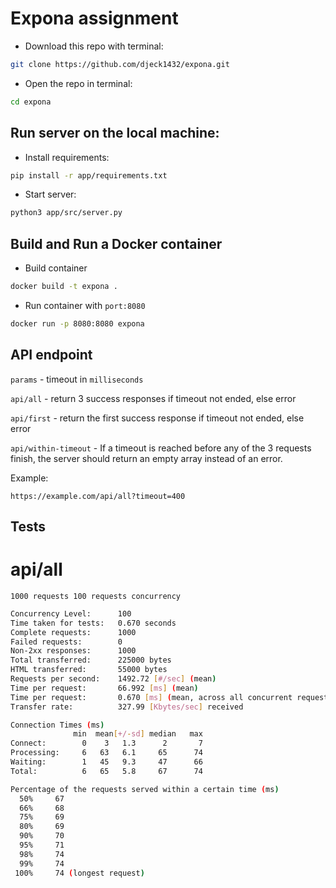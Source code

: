 # Expona assignment


- Download this repo with terminal:
```bash
git clone https://github.com/djeck1432/expona.git
```

- Open the repo in terminal:
```bash
cd expona
```

## Run server on the local machine:

- Install requirements:
```bash
pip install -r app/requirements.txt
```
- Start server:
```bash
python3 app/src/server.py
```


## Build and Run a Docker container

- Build container
```bash
docker build -t expona .
```

- Run container with `port:8080`
```bash
docker run -p 8080:8080 expona
```

## API endpoint

`params` - timeout in `milliseconds`

`api/all` - return 3 success responses if timeout not ended, else error

`api/first` - return the first success response if timeout not ended, else error

`api/within-timeout` - If a timeout is reached before any of the 3 requests finish, the server should return an empty array instead of an error.  


Example: 
```url
https://example.com/api/all?timeout=400
```


## Tests

# api/all
`1000 requests 100 requests concurrency`

```bash
Concurrency Level:      100
Time taken for tests:   0.670 seconds
Complete requests:      1000
Failed requests:        0
Non-2xx responses:      1000
Total transferred:      225000 bytes
HTML transferred:       55000 bytes
Requests per second:    1492.72 [#/sec] (mean)
Time per request:       66.992 [ms] (mean)
Time per request:       0.670 [ms] (mean, across all concurrent requests)
Transfer rate:          327.99 [Kbytes/sec] received

Connection Times (ms)
              min  mean[+/-sd] median   max
Connect:        0    3   1.3      2       7
Processing:     6   63   6.1     65      74
Waiting:        1   45   9.3     47      66
Total:          6   65   5.8     67      74

Percentage of the requests served within a certain time (ms)
  50%     67
  66%     68
  75%     69
  80%     69
  90%     70
  95%     71
  98%     74
  99%     74
 100%     74 (longest request)

```



